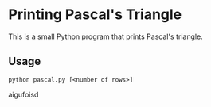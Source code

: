 # Printing Pascal's Triangle

This is a small Python program that prints Pascal's triangle.

## Usage

`python pascal.py [<number of rows>]`

aigufoisd